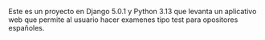 Este es un proyecto en Django 5.0.1 y Python 3.13 que levanta un aplicativo web que permite al usuario hacer examenes tipo test para opositores españoles.